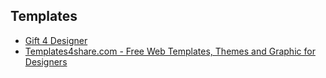 ## Templates
- [Gift 4 Designer](https://gift4designer.net/)
- [Templates4share.com - Free Web Templates, Themes and Graphic for Designers](http://templates4share.com/)